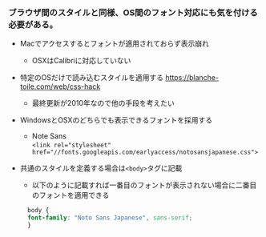 ### ブラウザ間のスタイルと同様、OS間のフォント対応にも気を付ける必要がある。
- Macでアクセスするとフォントが適用されておらず表示崩れ
  - OSXはCalibriに対応していない


- 特定のOSだけで読み込むスタイルを適用する
  https://blanche-toile.com/web/css-hack
  - 最終更新が2010年なので他の手段を考えたい
- WindowsとOSXのどちらでも表示できるフォントを採用する
  - Note Sans  
    `<link rel="stylesheet" href="//fonts.googleapis.com/earlyaccess/notosansjapanese.css">`

- 共通のスタイルを定義する場合は`<body>`タグに記載
  - 以下のように記載すれば一番目のフォントが表示されない場合に二番目のフォントを適用できる
  ```css
    body {
    font-family: "Noto Sans Japanese", sans-serif;
    }
  ```